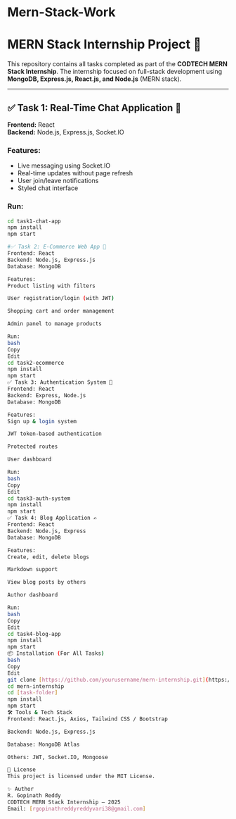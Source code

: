 # Mern-Stack-Work

# MERN Stack Internship Project 🚀

This repository contains all tasks completed as part of the **CODTECH MERN Stack Internship**. The internship focused on full-stack development using **MongoDB, Express.js, React.js, and Node.js** (MERN stack).

---

## ✅ Task 1: Real-Time Chat Application 💬

**Frontend:** React  
**Backend:** Node.js, Express.js, Socket.IO

### Features:
- Live messaging using Socket.IO
- Real-time updates without page refresh
- User join/leave notifications
- Styled chat interface

### Run:
```bash
cd task1-chat-app
npm install
npm start

#✅ Task 2: E-Commerce Web App 🛒
Frontend: React
Backend: Node.js, Express.js
Database: MongoDB

Features:
Product listing with filters

User registration/login (with JWT)

Shopping cart and order management

Admin panel to manage products

Run:
bash
Copy
Edit
cd task2-ecommerce
npm install
npm start
✅ Task 3: Authentication System 🔐
Frontend: React
Backend: Express, Node.js
Database: MongoDB

Features:
Sign up & login system

JWT token-based authentication

Protected routes

User dashboard

Run:
bash
Copy
Edit
cd task3-auth-system
npm install
npm start
✅ Task 4: Blog Application ✍️
Frontend: React
Backend: Node.js, Express
Database: MongoDB

Features:
Create, edit, delete blogs

Markdown support

View blog posts by others

Author dashboard

Run:
bash
Copy
Edit
cd task4-blog-app
npm install
npm start
📦 Installation (For All Tasks)
bash
Copy
Edit
git clone [https://github.com/yourusername/mern-internship.git](https://github.com/Rgopi143/Mern-Stack-Work.git)
cd mern-internship
cd [task-folder]
npm install
npm start
🛠️ Tools & Tech Stack
Frontend: React.js, Axios, Tailwind CSS / Bootstrap

Backend: Node.js, Express.js

Database: MongoDB Atlas

Others: JWT, Socket.IO, Mongoose

📄 License
This project is licensed under the MIT License.

✨ Author
R. Gopinath Reddy
CODTECH MERN Stack Internship – 2025
Email: [rgopinathreddyreddyvari38@gmail.com]
